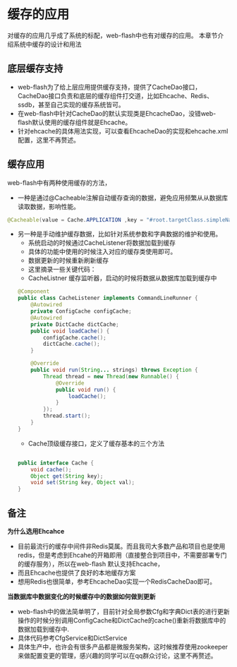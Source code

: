 # 缓存的应用
对缓存的应用几乎成了系统的标配，web-flash中也有对缓存的应用。
本章节介绍系统中缓存的设计和用法

## 底层缓存支持
- web-flash为了给上层应用提供缓存支持，提供了CacheDao接口，CacheDao接口负责和底层的缓存组件打交道，比如Ehcache、Redis、ssdb，甚至自己实现的缓存系统皆可。
- 在web-flash中针对CacheDao的默认实现类是EhcacheDao，没错web-flash默认使用的缓存组件就是Ehcache。
- 针对ehcache的具体用法实现，可以查看EhcacheDao的实现和ehcache.xml配置，这里不再赘述。

## 缓存应用

web-flash中有两种使用缓存的方法，
- 一种是通过@Cacheable注解自动缓存查询的数据，避免应用频繁从从数据库读取数据，影响性能。
```java
@Cacheable(value = Cache.APPLICATION ,key = "#root.targetClass.simpleName+':'+#id")
```
- 另一种是手动维护缓存数据，比如针对系统参数和字典数据的维护和使用。
    - 系统启动的时候通过CacheListener将数据加载到缓存
    - 具体的功能中使用的时候注入对应的缓存类使用即可。
    - 数据更新的时候重新刷新缓存
    - 这里摘录一些关键代码：
    - CacheListner 缓存监听器，启动的时候将数据从数据库加载到缓存中
    ```java
    @Component
    public class CacheListener implements CommandLineRunner {
        @Autowired
        private ConfigCache configCache;
        @Autowired
        private DictCache dictCache;
        public void loadCache() {
            configCache.cache();
            dictCache.cache();
        }
    
        @Override
        public void run(String... strings) throws Exception {
            Thread thread = new Thread(new Runnable() {
                @Override
                public void run() {
                    loadCache();
                }
            });
            thread.start();
        }
    }
    ```
    - Cache顶级缓存接口，定义了缓存基本的三个方法
    ```java
    
    public interface Cache {
        void cache();
        Object get(String key);
        void set(String key, Object val);
    }
    ```


## 备注
**为什么选用Ehcahce**
- 目前最流行的缓存中间件非Redis莫属。而且我司大多数产品和项目也是使用redis，但是考虑到Ehcahe的开箱即用（直接整合到项目中，不需要部署专门的缓存服务），所以在web-flash
默认支持Ehcache，
- 而且Ehcache也提供了良好的本地缓存方案
- 想用Redis也很简单，参考EhcacheDao实现一个RedisCacheDao即可。

**当数据库中数据变化的时候缓存中的数据如何做到更新**
- web-flash中的做法简单明了，目前针对全局参数Cfg和字典Dict表的进行更新操作的时候分别调用ConfigCache和DictCache的cache()重新将数据库中的数据加载到缓存中.
- 具体代码参考CfgService和DictService
- 具体生产中，也许会有很多产品都是微服务架构，这时候推荐使用zookeeper来做配置变更的管理，感兴趣的同学可以在qq群众讨论，这里不再赘述。
 